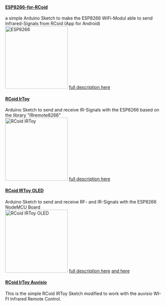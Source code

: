 
<h4><a href="https://github.com/HarryGru/esp8266-for-rcoid/tree/master/ESP8266-for-RCoid">ESP8266-for-RCoid</a></h4>
<p>
  a simple Arduino Sketch to make the ESP8266 WiFi-Modul able to send Infrared-Signals from RCoid (App for Android)<br>
  <img src="https://www.rcoid.de/images/rcoid/esp8266.png" width="200" title="ESP8266">
  <a href="https://www.rcoid.de/ESP8266.html">full description here</a>
</p>
<h4><a href="https://github.com/HarryGru/esp8266-for-rcoid/tree/master/RCoidIrToy">RCoid IrToy</a></h4>
<p>
  Arduino Sketch to send and receive IR-Signals with the ESP8266 based on the library "IRremote8266"<br>
  <img src="https://www.rcoid.de/images/rcoid/rcoidirtoy2.png" width="200" title="RCoid IRToy">
  <a href="https://www.rcoid.de/RCoidIrToy.html">full description here</a>
</p>

<h4><a href="https://github.com/HarryGru/esp8266-for-rcoid/tree/master/RCoidIrToyOLED">RCoid IRToy OLED</a></h4>
<p>
  Arduino Sketch to send and receive RF- and IR-Signals with the ESP8266 NodeMCU Board<br>
  <img src="https://www.rcoid.de/images/rcoid/rcoidirtoy3.png" width="200" title="RCoid IRToy OLED">
  <a href="https://www.rcoid.de/RCoidIrToyOLED.html">full description here</a> <a href="https://www.rcoid.de/RCoidIrToyFunk.html">and here</a>
</p>

<h4><a href="https://github.com/HarryGru/esp8266-for-rcoid/tree/master/RCoidIrToy">RCoid IrToy Auvisio</a></h4>
<p>
  This is the simple RCoid IRToy Sketch modified to work with the auvisio WI-FI Infrared Remote Control.<br>
</p>
